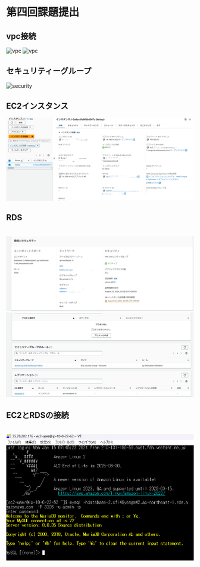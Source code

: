 # 第四回課題提出

## vpc接続
![vpc](image\lec4image\vpc2.pngimg4/vpc2.png)
![vpc](image\lec4image\vpcmap.pngimg/vpcmap.png)



## セキュリティーグループ

![security](image\lec4image\ec2insta.pngimg4/ec2insta.png)



## EC2インスタンス

 ![instance](image\lec4image\instance2.png)

## RDS


　![db](image/lec4image/dbin.png)
　![db](image/lec4image/dbsg.png)



## EC2とRDSの接続

　![EC2RDS](img/ssh3.png)

